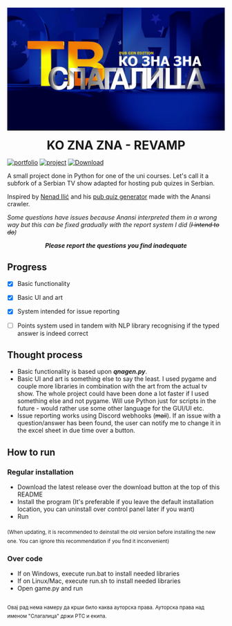<p align="center">
  <img src="https://raw.githubusercontent.com/matijakljajic/koznaznarevamp/main/resources/main/main.png" alt="logo">
  <h1 align="center" style="margin: 0 auto 0 auto;">KO ZNA ZNA - REVAMP</h1>
  </p>

[![portfolio](https://img.shields.io/badge/portfolio-2ea44f?style=for-the-badge)](https://matijakljajic.github.io/) [![project](https://img.shields.io/badge/project-2ea44f?style=for-the-badge)](https://matijakljajic.github.io/koznaznarevamp/) [![Download](https://img.shields.io/badge/Download-2ea44f?style=for-the-badge)](https://github.com/matijakljajic/koznaznarevamp/releases/download/v1.0.3/KOZNAZNA103.exe)

A small project done in Python for one of the uni courses. 
Let's call it a subfork of a Serbian TV show adapted for hosting pub quizes in Serbian.

Inspired by [Nenad Ilić](https://github.com/ilic5000) and his [pub quiz generator](https://github.com/ilic5000/pabkvizgenerator) made with the Anansi crawler.

*Some questions have issues because Anansi interpreted them in a wrong way but this can be fixed gradually with the report system I did (~~I intend to do~~)*

<p align="center">
<b><i>Please report the questions you find inadequate</i></b>
</p>

## Progress

- [x] Basic functionality
- [x] Basic UI and art
- [x] System intended for issue reporting
- [ ] Points system used in tandem with NLP library recognising if the typed answer is indeed correct


## Thought process

- Basic functionality is based upon ***qnagen.py***.
- Basic UI and art is something else to say the least. I used pygame and couple more libraries in combination with the art from the actual tv show. The whole project could have been done a lot faster if I used something else and not pygame. Will use Python just for scripts in the future - would rather use some other language for the GUI/UI etc.
- Issue reporting works using Discord webhooks (~~mail~~). If an issue with a question/answer has been found, the user can notify me to change it in the excel sheet in due time over a button.


## How to run

### Regular installation

- Download the latest release over the download button at the top of this README
- Install the program (It's preferable if you leave the default installation location, you can uninstall over control panel later if you want)
- Run

<sub>(When updating, it is recommended to deinstall the old version before installing the new one. You can ignore this  recommendation if you find it inconvenient)</sub>

### Over code

- If on Windows, execute run.bat to install needed libraries
- If on Linux/Mac, execute run.sh to install needed libraries
- Open game.py and run


##
<sup>Овај рад нема намеру да крши било каква ауторска права. Ауторска права над именом "Слагалица" држи РТС и екипа.</sup>
